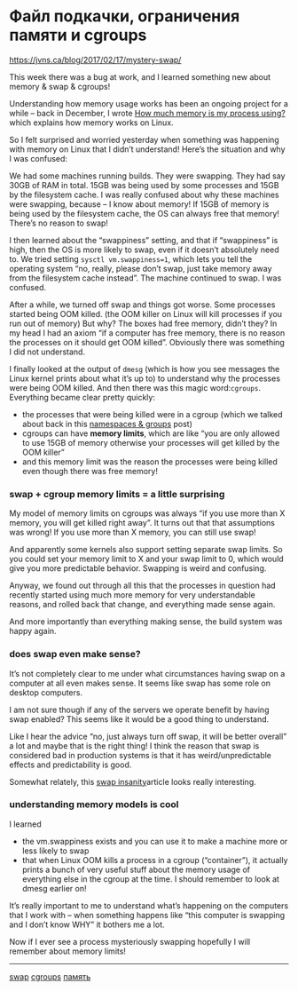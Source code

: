 # Файл подкачки, ограничения памяти и cgroups

https://jvns.ca/blog/2017/02/17/mystery-swap/

This week there was a bug at work, and I learned something new about memory & swap & cgroups!

Understanding how memory usage works has been an ongoing project for a while – back in December, I wrote [How much memory is my process using?](https://jvns.ca/blog/2016/12/03/how-much-memory-is-my-process-using-/) which explains how memory works on Linux.

So I felt surprised and worried yesterday when something was happening with memory on Linux that I didn’t understand! Here’s the situation and why I was confused:

We had some machines running builds. They were swapping. They had say 30GB of RAM in total. 15GB was being used by some processes and 15GB by the filesystem cache. I was really confused about why these machines were swapping, because – I know about memory! If 15GB of memory is being used by the filesystem cache, the OS can always free that memory! There’s no reason to swap!

I then learned about the “swappiness” setting, and that if “swappiness” is high, then the OS is more likely to swap, even if it doesn’t absolutely need to. We tried setting `sysctl vm.swappiness=1`, which lets you tell the operating system “no, really, please don’t swap, just take memory away from the filesystem cache instead”. The machine continued to swap. I was confused.

After a while, we turned off swap and things got worse. Some processes started being OOM killed. (the OOM killer on Linux will kill processes if you run out of memory) But why? The boxes had free memory, didn’t they? In my head I had an axiom “if a computer has free memory, there is no reason the processes on it should get OOM killed”. Obviously there was something I did not understand.

I finally looked at the output of `dmesg` (which is how you see messages the Linux kernel prints about what it’s up to) to understand why the processes were being OOM killed. And then there was this magic word:`cgroups`. Everything became clear pretty quickly:

*   the processes that were being killed were in a cgroup (which we talked about back in this [namespaces & groups](https://jvns.ca/blog/2016/10/10/what-even-is-a-container/) post)
*   cgroups can have **memory limits**, which are like “you are only allowed to use 15GB of memory otherwise your processes will get killed by the OOM killer”
*   and this memory limit was the reason the processes were being killed even though there was free memory!

### swap + cgroup memory limits = a little surprising

My model of memory limits on cgroups was always “if you use more than X memory, you will get killed right away”. It turns out that that assumptions was wrong! If you use more than X memory, you can still use swap!

And apparently some kernels also support setting separate swap limits. So you could set your memory limit to X and your swap limit to 0, which would give you more predictable behavior. Swapping is weird and confusing.

Anyway, we found out through all this that the processes in question had recently started using much more memory for very understandable reasons, and rolled back that change, and everything made sense again.

And more importantly than everything making sense, the build system was happy again.

### does swap even make sense?

It’s not completely clear to me under what circumstances having swap on a computer at all even makes sense. It seems like swap has some role on desktop computers.

I am not sure though if any of the servers we operate benefit by having swap enabled? This seems like it would be a good thing to understand.

Like I hear the advice “no, just always turn off swap, it will be better overall” a lot and maybe that is the right thing! I think the reason that swap is considered bad in production systems is that it has weird/unpredictable effects and predictability is good.

Somewhat relately, this [swap insanity](https://blog.jcole.us/2010/09/28/mysql-swap-insanity-and-the-numa-architecture/)article looks really interesting.

### understanding memory models is cool

I learned

*   the vm.swappiness exists and you can use it to make a machine more or less likely to swap
*   that when Linux OOM kills a process in a cgroup (“container”), it actually prints a bunch of very useful stuff about the memory usage of everything else in the cgroup at the time. I should remember to look at dmesg earlier on!

It’s really important to me to understand what’s happening on the computers that I work with – when something happens like “this computer is swapping and I don’t know WHY” it bothers me a lot.

Now if I ever see a process mysteriously swapping hopefully I will remember about memory limits!

**********
[swap](/tags/swap.md)
[cgroups](/tags/cgroups.md)
[память](/tags/%D0%BF%D0%B0%D0%BC%D1%8F%D1%82%D1%8C.md)
